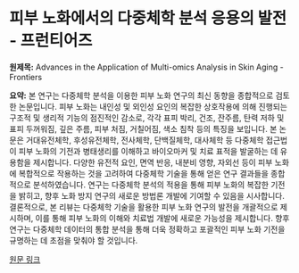 # 피부 노화에서의 다중체학 분석 응용의 발전 - 프런티어즈

**원제목:** Advances in the Application of Multi-omics Analysis in Skin Aging - Frontiers

**요약:** 본 연구는 다중체학 분석을 이용한 피부 노화 연구의 최신 동향을 종합적으로 검토한 논문입니다.  피부 노화는 내인성 및 외인성 요인의 복잡한 상호작용에 의해 진행되는 구조적 및 생리적 기능의 점진적인 감소로, 각각 표피 박리, 건조, 잔주름, 탄력 저하 및 표피 두꺼워짐, 깊은 주름, 피부 처짐, 거칠어짐, 색소 침착 등의 특징을 보입니다.  본 논문은 거대유전체학, 후성유전체학, 전사체학, 단백질체학, 대사체학 등 다중체학 접근법이 피부 노화의 기전과 병태생리를 이해하고 바이오마커 및 치료 표적을 발굴하는 데 유용함을 제시합니다.  다양한 유전적 요인, 면역 반응, 내분비 영향, 자외선 등이 피부 노화에 복합적으로 작용하는 것을 고려하여 다중체학 기술을 통해 얻은 연구 결과들을 종합적으로 분석하였습니다.  연구는 다중체학 분석의 적용을 통해 피부 노화의 복잡한 기전을 밝히고, 향후 노화 방지 연구의 새로운 방법론 개발에 기여할 수 있음을 시사합니다.  결론적으로, 본 리뷰는 다중체학 기술을 활용한 피부 노화 연구의 발전을 개괄적으로 제시하며, 이를 통해 피부 노화의 이해와 치료법 개발에 새로운 가능성을 제시합니다.  향후 연구는  다중체학 데이터의 통합 분석을 통해 더욱 정확하고 포괄적인 피부 노화 기전을 규명하는 데 초점을 맞춰야 할 것입니다.

[원문 링크](https://www.frontiersin.org/journals/aging/articles/10.3389/fragi.2025.1596050/abstract)
